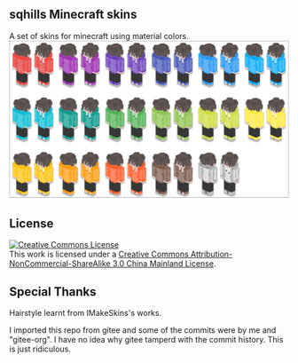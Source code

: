 ## sqhills Minecraft skins
A set of skins for minecraft using material colors.
![](/images/preview.png)

## License
<a rel="license" href="http://creativecommons.org/licenses/by-nc-sa/3.0/cn/"><img alt="Creative Commons License" style="border-width:0" src="https://i.creativecommons.org/l/by-nc-sa/3.0/cn/88x31.png" /></a><br />This work is licensed under a <a rel="license" href="http://creativecommons.org/licenses/by-nc-sa/3.0/cn/">Creative Commons Attribution-NonCommercial-ShareAlike 3.0 China Mainland License</a>.

## Special Thanks
Hairstyle learnt from IMakeSkins's works.

I imported this repo from gitee and some of the commits were by me and "gitee-org". I have no idea why gitee tamperd with the commit history. This is just ridiculous.
